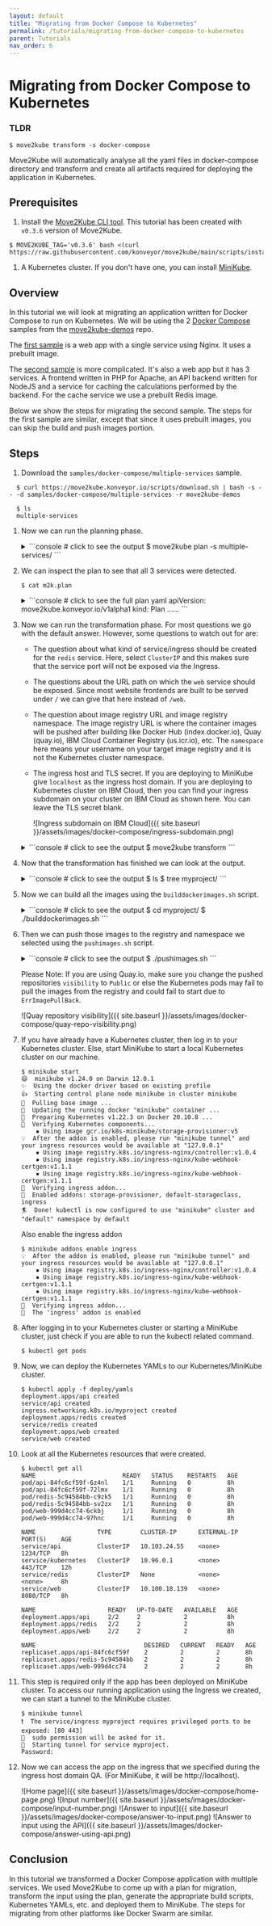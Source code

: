 ```yaml
---
layout: default
title: "Migrating from Docker Compose to Kubernetes"
permalink: /tutorials/migrating-from-docker-compose-to-kubernetes
parent: Tutorials
nav_order: 6
---
```


# Migrating from Docker Compose to Kubernetes

### TLDR

```console
$ move2kube transform -s docker-compose
```

Move2Kube will automatically analyse all the yaml files in docker-compose directory and transform and create all artifacts required for deploying the application in Kubernetes.

## Prerequisites
1. Install the [Move2Kube CLI tool](https://move2kube.konveyor.io/installation/cli). This tutorial has been created with `v0.3.6` version of Move2Kube.

```console
$ MOVE2KUBE_TAG='v0.3.6' bash <(curl https://raw.githubusercontent.com/konveyor/move2kube/main/scripts/install.sh)
```

1. A Kubernetes cluster. If you don't have one, you can install [MiniKube](https://minikube.sigs.k8s.io/docs/start/).

## Overview

In this tutorial we will look at migrating an application written for Docker Compose to run on Kubernetes. We will be using the 2 [Docker Compose](https://github.com/konveyor/move2kube-demos/tree/main/samples/docker-compose) samples from the [move2kube-demos](https://github.com/konveyor/move2kube-demos) repo.

The [first sample](https://github.com/konveyor/move2kube-demos/tree/main/samples/docker-compose/single-service) is a web app with a single service using Nginx. It uses a prebuilt image.

The [second sample](https://github.com/konveyor/move2kube-demos/tree/main/samples/docker-compose/multiple-services) is more complicated. It's also a web app but it has 3 services. A frontend written in PHP for Apache, an API backend written for NodeJS and a service for caching the calculations performed by the backend. For the cache service we use a prebuilt Redis image.

Below we show the steps for migrating the second sample. The steps for the first sample are similar, except that since it uses prebuilt images, you can skip the build and push images portion.

## Steps

1. Download the `samples/docker-compose/multiple-services` sample.

  ```console
    $ curl https://move2kube.konveyor.io/scripts/download.sh | bash -s -- -d samples/docker-compose/multiple-services -r move2kube-demos

    $ ls
    multiple-services
  ```

1. Now we can run the planning phase.
    <details markdown="block">
    <summary markdown="block">
    ```console
    # click to see the output
    $ move2kube plan -s multiple-services/
    ```
    </summary>
    ```console
    $ move2kube plan -s multiple-services/
    INFO[0000] Configuration loading done
    INFO[0000] Start planning
    INFO[0000] Planning started on the base directory
    INFO[0000] [CloudFoundry] Planning
    INFO[0000] [CloudFoundry] Done
    INFO[0000] [ComposeAnalyser] Planning
    INFO[0000] Identified 3 named services and 0 to-be-named services
    INFO[0000] [ComposeAnalyser] Done
    INFO[0000] [DockerfileDetector] Planning
    INFO[0000] Identified 1 named services and 1 to-be-named services
    INFO[0000] [DockerfileDetector] Done
    INFO[0000] [Base Directory] Identified 4 named services and 1 to-be-named services
    INFO[0000] Planning finished on the base directory
    INFO[0000] Planning started on its sub directories
    INFO[0000] Identified 1 named services and 0 to-be-named services in api
    INFO[0000] Identified 1 named services and 0 to-be-named services in web
    INFO[0000] Planning finished on its sub directories
    INFO[0000] [Directory Walk] Identified 4 named services and 2 to-be-named services
    INFO[0000] [Named Services] Identified 3 named services
    INFO[0000] Planning done
    INFO[0000] No of services identified : 3
    INFO[0000] Plan can be found at [/Users/user/Desktop/tutorial/m2k.plan]
    ```
    </details>

1. We can inspect the plan to see that all 3 services were detected.

    ```console
    $ cat m2k.plan 
    ```
    <details markdown="block">
    <summary markdown="block">
    ```console
    # click to see the full plan yaml
    apiVersion: move2kube.konveyor.io/v1alpha1
    kind: Plan
    ......
    ```
    </summary>
    ```yaml
    apiVersion: move2kube.konveyor.io/v1alpha1
    kind: Plan
    metadata:
      name: myproject
    spec:
      sourceDir: multiple-services
      services:
        api:
          - transformerName: ComposeAnalyser
            paths:
              DockerCompose:
                - docker-compose.yaml
              Dockerfile:
                - api/Dockerfile
              ServiceDirectories:
                - api
            configs:
              ComposeService:
                serviceName: api
          - transformerName: Nodejs-Dockerfile
            paths:
              ServiceDirectories:
                - api
          - transformerName: DockerfileDetector
            paths:
              Dockerfile:
                - api/Dockerfile
              ServiceDirectories:
                - api
        redis:
          - transformerName: ComposeAnalyser
            paths:
              DockerCompose:
                - docker-compose.yaml
            configs:
              ComposeService:
                serviceName: redis
        web:
          - transformerName: ComposeAnalyser
            paths:
              DockerCompose:
                - docker-compose.yaml
              Dockerfile:
                - web/Dockerfile
              ServiceDirectories:
                - web
            configs:
              ComposeService:
                serviceName: web
          - transformerName: DockerfileDetector
            paths:
              Dockerfile:
                - web/Dockerfile
              ServiceDirectories:
                - web
          - transformerName: PHP-Dockerfile
            paths:
              ServiceDirectories:
                - web
      transformers:
        ArgoCD: m2kassets/built-in/transformers/kubernetes/argocd/transformer.yaml
        Buildconfig: m2kassets/built-in/transformers/kubernetes/buildconfig/transformer.yaml
        CloudFoundry: m2kassets/built-in/transformers/cloudfoundry/transformer.yaml
        ClusterSelector: m2kassets/built-in/transformers/kubernetes/clusterselector/transformer.yaml
        ComposeAnalyser: m2kassets/built-in/transformers/compose/composeanalyser/transformer.yaml
        ComposeGenerator: m2kassets/built-in/transformers/compose/composegenerator/transformer.yaml
        ContainerImagesPushScriptGenerator: m2kassets/built-in/transformers/containerimagespushscript/transformer.yaml
        DockerfileDetector: m2kassets/built-in/transformers/dockerfile/dockerfiledetector/transformer.yaml
        DockerfileImageBuildScript: m2kassets/built-in/transformers/dockerfile/dockerimagebuildscript/transformer.yaml
        DockerfileParser: m2kassets/built-in/transformers/dockerfile/dockerfileparser/transformer.yaml
        DotNetCore-Dockerfile: m2kassets/built-in/transformers/dockerfilegenerator/dotnetcore/transformer.yaml
        EarAnalyser: m2kassets/built-in/transformers/dockerfilegenerator/java/earanalyser/transformer.yaml
        EarRouter: m2kassets/built-in/transformers/dockerfilegenerator/java/earrouter/transformer.yaml
        Golang-Dockerfile: m2kassets/built-in/transformers/dockerfilegenerator/golang/transformer.yaml
        Gradle: m2kassets/built-in/transformers/dockerfilegenerator/java/gradle/transformer.yaml
        Jar: m2kassets/built-in/transformers/dockerfilegenerator/java/jar/transformer.yaml
        Jboss: m2kassets/built-in/transformers/dockerfilegenerator/java/jboss/transformer.yaml
        Knative: m2kassets/built-in/transformers/kubernetes/knative/transformer.yaml
        Kubernetes: m2kassets/built-in/transformers/kubernetes/kubernetes/transformer.yaml
        KubernetesVersionChanger: m2kassets/built-in/transformers/kubernetes/kubernetesversionchanger/transformer.yaml
        Liberty: m2kassets/built-in/transformers/dockerfilegenerator/java/liberty/transformer.yaml
        Maven: m2kassets/built-in/transformers/dockerfilegenerator/java/maven/transformer.yaml
        Nodejs-Dockerfile: m2kassets/built-in/transformers/dockerfilegenerator/nodejs/transformer.yaml
        PHP-Dockerfile: m2kassets/built-in/transformers/dockerfilegenerator/php/transformer.yaml
        Parameterizer: m2kassets/built-in/transformers/kubernetes/parameterizer/transformer.yaml
        Python-Dockerfile: m2kassets/built-in/transformers/dockerfilegenerator/python/transformer.yaml
        ReadMeGenerator: m2kassets/built-in/transformers/readmegenerator/transformer.yaml
        Ruby-Dockerfile: m2kassets/built-in/transformers/dockerfilegenerator/ruby/transformer.yaml
        Rust-Dockerfile: m2kassets/built-in/transformers/dockerfilegenerator/rust/transformer.yaml
        Tekton: m2kassets/built-in/transformers/kubernetes/tekton/transformer.yaml
        Tomcat: m2kassets/built-in/transformers/dockerfilegenerator/java/tomcat/transformer.yaml
        WarAnalyser: m2kassets/built-in/transformers/dockerfilegenerator/java/waranalyser/transformer.yaml
        WarRouter: m2kassets/built-in/transformers/dockerfilegenerator/java/warrouter/transformer.yaml
        WinConsoleApp-Dockerfile: m2kassets/built-in/transformers/dockerfilegenerator/windows/winconsole/transformer.yaml
        WinSLWebApp-Dockerfile: m2kassets/built-in/transformers/dockerfilegenerator/windows/winsilverlightweb/transformer.yaml
        WinWebApp-Dockerfile: m2kassets/built-in/transformers/dockerfilegenerator/windows/winweb/transformer.yaml
        ZuulAnalyser: m2kassets/built-in/transformers/dockerfilegenerator/java/zuul/transformer.yaml
    ```
    </details>

1. Now we can run the transformation phase. For most questions we go with the default answer. However, some questions to watch out for are:
    - The question about what kind of service/ingress should be created for the `redis` service. Here, select `ClusterIP` and this makes sure that the service port will not be exposed via the Ingress.
    - The questions about the URL path on which the `web` service should be exposed. Since most website frontends are built to be served under `/` we can give that here instead of `/web`.
    - The question about image registry URL and image registry namespace. The image registry URL is where the container images will be pushed after building like Docker Hub (index.docker.io), Quay (quay.io), IBM Cloud Container Registry (us.icr.io), etc. The `namespace` here means your username on your target image registry and it is not the Kubernetes cluster namespace.
    - The ingress host and TLS secret. If you are deploying to MiniKube give `localhost` as the ingress host domain. If you are deploying to Kubernetes cluster on IBM Cloud, then you can find your ingress subdomain on your cluster on IBM Cloud as shown here. You can leave the TLS secret blank.

      ![Ingress subdomain on IBM Cloud]({{ site.baseurl }}/assets/images/docker-compose/ingress-subdomain.png)

    <details markdown="block">
    <summary markdown="block">
    ```console
    # click to see the output
    $ move2kube transform
    ```
    </summary>
    ```console
    $ move2kube transform
    INFO[0000] Detected a plan file at path /Users/user/Desktop/tutorial/m2k.plan. Will transform using this plan.
    ? Select all transformer types that you are interested in:
    ID: move2kube.transformers.types
    Hints:
    - Services that don't support any of the transformer types you are interested in will be ignored.

     ArgoCD, Buildconfig, CloudFoundry, ClusterSelector, ComposeAnalyser, ComposeGenerator, ContainerImagesPushScriptGenerator, DockerfileDetector, DockerfileImageBuildScript, DockerfileParser, DotNetCore-Dockerfile, EarAnalyser, EarRouter, Golang-Dockerfile, Gradle, Jar, Jboss, Knative, Kubernetes, KubernetesVersionChanger, Liberty, Maven, Nodejs-Dockerfile, PHP-Dockerfile, Parameterizer, Python-Dockerfile, ReadMeGenerator, Ruby-Dockerfile, Rust-Dockerfile, Tekton, Tomcat, WarAnalyser, WarRouter, WinConsoleApp-Dockerfile, WinSLWebApp-Dockerfile, WinWebApp-Dockerfile, ZuulAnalyser
    ? Select all services that are needed:
    ID: move2kube.services.[].enable
    Hints:
    - The services unselected here will be ignored.

     api, redis, web
    INFO[0133] Iteration 1
    INFO[0133] Iteration 2 - 3 artifacts to process
    INFO[0133] Transformer ComposeAnalyser processing 3 artifacts
    INFO[0133] Transformer ZuulAnalyser processing 2 artifacts
    INFO[0133] Transformer ZuulAnalyser Done
    INFO[0133] Transformer ComposeAnalyser Done
    INFO[0133] Created 2 pathMappings and 4 artifacts. Total Path Mappings : 2. Total Artifacts : 3.
    INFO[0133] Iteration 3 - 4 artifacts to process
    INFO[0133] Transformer ClusterSelector processing 2 artifacts
    ? Choose the cluster type:
    ID: move2kube.target.clustertype
    Hints:
    - Choose the cluster type you would like to target

     Kubernetes
    INFO[0179] Transformer ClusterSelector Done
    INFO[0179] Transformer ArgoCD processing 2 artifacts
    ? What kind of service/ingress should be created for the service redis's 6379 port?
    ID: move2kube.services."redis"."6379".servicetype
    Hints:
    - Choose Ingress if you want a ingress/route resource to be created

     ClusterIP
    ? What kind of service/ingress should be created for the service api's 1234 port?
    ID: move2kube.services."api"."1234".servicetype
    Hints:
    - Choose Ingress if you want a ingress/route resource to be created

     Ingress
    ? Specify the ingress path to expose the service api's 1234 port on?
    ID: move2kube.services."api"."1234".urlpath
    Hints:
    - Leave out leading / to use first part as subdomain

    /api
    ? What kind of service/ingress should be created for the service web's 8080 port?
    ID: move2kube.services."web"."8080".servicetype
    Hints:
    - Choose Ingress if you want a ingress/route resource to be created

     Ingress
    ? Specify the ingress path to expose the service web's 8080 port on?
    ID: move2kube.services."web"."8080".urlpath
    Hints:
    - Leave out leading / to use first part as subdomain

    /
    ? Provide the minimum number of replicas each service should have
    ID: move2kube.minreplicas
    Hints:
    - If the value is 0 pods won't be started by default

     2
    ? Enter the URL of the image registry :
    ID: move2kube.target.imageregistry.url
    Hints:
    - You can always change it later by changing the yamls.

     quay.io
    ? Enter the namespace where the new images should be pushed :
    ID: move2kube.target.imageregistry.namespace
    Hints:
    - Ex : myproject

     move2kube
    ? [quay.io] What type of container registry login do you want to use?
    ID: move2kube.target.imageregistry.logintype
    Hints:
    - Docker login from config mode, will use the default config from your local machine.

     No authentication
    INFO[1487] Transformer ArgoCD Done
    INFO[1487] Transformer ClusterSelector processing 2 artifacts
    INFO[1487] Transformer ClusterSelector Done
    INFO[1487] Transformer Buildconfig processing 2 artifacts
    INFO[1487] Transformer Buildconfig Done
    INFO[1487] Transformer ComposeGenerator processing 2 artifacts
    INFO[1487] Transformer ComposeGenerator Done
    INFO[1487] Transformer DockerfileImageBuildScript processing 3 artifacts
    ? Select the container runtime to use :
    ID: move2kube.containerruntime
    Hints:
    - The container runtime selected will be used in the scripts

    docker
    INFO[1492] Transformer DockerfileImageBuildScript Done
    INFO[1492] Transformer ClusterSelector processing 2 artifacts
    INFO[1492] Transformer ClusterSelector Done
    INFO[1492] Transformer Knative processing 2 artifacts
    INFO[1492] Transformer Knative Done
    INFO[1492] Transformer ClusterSelector processing 2 artifacts
    INFO[1492] Transformer ClusterSelector Done
    INFO[1492] Transformer Kubernetes processing 2 artifacts
    ? Provide the ingress host domain
    ID: move2kube.target.ingress.host
    Hints:
    - Ingress host domain is part of service URL

    localhost
    ? Provide the TLS secret for ingress
    ID: move2kube.target.ingress.tls
    Hints:
    - Leave empty to use http


    INFO[1499] Transformer Kubernetes Done
    INFO[1499] Transformer ClusterSelector processing 2 artifacts
    INFO[1499] Transformer ClusterSelector Done
    INFO[1499] Transformer Tekton processing 2 artifacts
    INFO[1499] Transformer Tekton Done
    INFO[1499] Created 33 pathMappings and 11 artifacts. Total Path Mappings : 35. Total Artifacts : 7.
    INFO[1499] Iteration 4 - 11 artifacts to process
    INFO[1499] Transformer ContainerImagesPushScriptGenerator processing 2 artifacts
    INFO[1499] Transformer ContainerImagesPushScriptGenerator Done
    INFO[1499] Transformer Parameterizer processing 5 artifacts
    INFO[1499] Transformer Parameterizer Done
    INFO[1499] Transformer ReadMeGenerator processing 5 artifacts
    INFO[1500] Transformer ReadMeGenerator Done
    INFO[1500] Created 17 pathMappings and 1 artifacts. Total Path Mappings : 52. Total Artifacts : 18.
    INFO[1500] Iteration 5 - 1 artifacts to process
    INFO[1500] Transformer ReadMeGenerator processing 2 artifacts
    INFO[1500] Transformer ReadMeGenerator Done
    INFO[1500] Transformation done
    INFO[1500] Transformed target artifacts can be found at [/Users/user/Desktop/tutorial/myproject].
    ```
    </details>

1. Now that the transformation has finished we can look at the output.

    <details markdown="block">
    <summary markdown="block">
    ```console
    # click to see the output
    $ ls
    $ tree myproject/
    ```
    </summary>
    ```console
    $ ls
    docker-compose		m2k.plan		m2kqacache.yaml		myproject docker-compose.zip	m2kconfig.yaml		multiple-services
    $ tree myproject/
    myproject/
    ├── Readme.md
    ├── deploy
    │   ├── cicd
    │   │   ├── argocd
    │   │   │   └── myproject-deploy-application.yaml
    │   │   ├── argocd-parameterized
    │   │   │   ├── helm-chart
    │   │   │   │   └── myproject
    │   │   │   │       ├── Chart.yaml
    │   │   │   │       └── templates
    │   │   │   │           └── myproject-deploy-application.yaml
    │   │   │   ├── kustomize
    │   │   │   │   └── base
    │   │   │   │       ├── kustomization.yaml
    │   │   │   │       └── myproject-deploy-application.yaml
    │   │   │   └── openshift-template
    │   │   │       └── template.yaml
    │   │   ├── tekton
    │   │   │   ├── myproject-clone-build-push-pipeline.yaml
    │   │   │   ├── myproject-clone-push-serviceaccount.yaml
    │   │   │   ├── myproject-git-event-triggerbinding.yaml
    │   │   │   ├── myproject-git-repo-eventlistener.yaml
    │   │   │   ├── myproject-image-registry-secret.yaml
    │   │   │   ├── myproject-ingress.yaml
    │   │   │   ├── myproject-run-clone-build-push-triggertemplate.yaml
    │   │   │   ├── myproject-tekton-triggers-admin-role.yaml
    │   │   │   ├── myproject-tekton-triggers-admin-rolebinding.yaml
    │   │   │   └── myproject-tekton-triggers-admin-serviceaccount.yaml
    │   │   └── tekton-parameterized
    │   │       ├── helm-chart
    │   │       │   └── myproject
    │   │       │       ├── Chart.yaml
    │   │       │       └── templates
    │   │       │           ├── myproject-clone-build-push-pipeline.yaml
    │   │       │           ├── myproject-clone-push-serviceaccount.yaml
    │   │       │           ├── myproject-git-event-triggerbinding.yaml
    │   │       │           ├── myproject-git-repo-eventlistener.yaml
    │   │       │           ├── myproject-image-registry-secret.yaml
    │   │       │           ├── myproject-ingress.yaml
    │   │       │           ├── myproject-run-clone-build-push-triggertemplate.yaml
    │   │       │           ├── myproject-tekton-triggers-admin-role.yaml
    │   │       │           ├── myproject-tekton-triggers-admin-rolebinding.yaml
    │   │       │           └── myproject-tekton-triggers-admin-serviceaccount.yaml
    │   │       ├── kustomize
    │   │       │   └── base
    │   │       │       ├── kustomization.yaml
    │   │       │       ├── myproject-clone-build-push-pipeline.yaml
    │   │       │       ├── myproject-clone-push-serviceaccount.yaml
    │   │       │       ├── myproject-git-event-triggerbinding.yaml
    │   │       │       ├── myproject-git-repo-eventlistener.yaml
    │   │       │       ├── myproject-image-registry-secret.yaml
    │   │       │       ├── myproject-ingress.yaml
    │   │       │       ├── myproject-run-clone-build-push-triggertemplate.yaml
    │   │       │       ├── myproject-tekton-triggers-admin-role.yaml
    │   │       │       ├── myproject-tekton-triggers-admin-rolebinding.yaml
    │   │       │       └── myproject-tekton-triggers-admin-serviceaccount.yaml
    │   │       └── openshift-template
    │   │           └── template.yaml
    │   ├── compose
    │   │   └── docker-compose.yaml
    │   ├── knative
    │   │   ├── api-service.yaml
    │   │   ├── redis-service.yaml
    │   │   └── web-service.yaml
    │   ├── knative-parameterized
    │   │   ├── helm-chart
    │   │   │   └── myproject
    │   │   │       ├── Chart.yaml
    │   │   │       └── templates
    │   │   │           ├── api-service.yaml
    │   │   │           ├── redis-service.yaml
    │   │   │           └── web-service.yaml
    │   │   ├── kustomize
    │   │   │   └── base
    │   │   │       ├── api-service.yaml
    │   │   │       ├── kustomization.yaml
    │   │   │       ├── redis-service.yaml
    │   │   │       └── web-service.yaml
    │   │   └── openshift-template
    │   │       └── template.yaml
    │   ├── yamls
    │   │   ├── api-deployment.yaml
    │   │   ├── api-service.yaml
    │   │   ├── myproject-ingress.yaml
    │   │   ├── redis-deployment.yaml
    │   │   ├── redis-service.yaml
    │   │   ├── web-deployment.yaml
    │   │   └── web-service.yaml
    │   └── yamls-parameterized
    │       ├── helm-chart
    │       │   └── myproject
    │       │       ├── Chart.yaml
    │       │       ├── templates
    │       │       │   ├── api-deployment.yaml
    │       │       │   ├── api-service.yaml
    │       │       │   ├── myproject-ingress.yaml
    │       │       │   ├── redis-deployment.yaml
    │       │       │   ├── redis-service.yaml
    │       │       │   ├── web-deployment.yaml
    │       │       │   └── web-service.yaml
    │       │       ├── values-dev.yaml
    │       │       ├── values-prod.yaml
    │       │       └── values-staging.yaml
    │       ├── kustomize
    │       │   ├── base
    │       │   │   ├── api-deployment.yaml
    │       │   │   ├── api-service.yaml
    │       │   │   ├── kustomization.yaml
    │       │   │   ├── myproject-ingress.yaml
    │       │   │   ├── redis-deployment.yaml
    │       │   │   ├── redis-service.yaml
    │       │   │   ├── web-deployment.yaml
    │       │   │   └── web-service.yaml
    │       │   └── overlays
    │       │       ├── dev
    │       │       │   ├── apps-v1-deployment-api.yaml
    │       │       │   ├── apps-v1-deployment-redis.yaml
    │       │       │   ├── apps-v1-deployment-web.yaml
    │       │       │   └── kustomization.yaml
    │       │       ├── prod
    │       │       │   ├── apps-v1-deployment-api.yaml
    │       │       │   ├── apps-v1-deployment-redis.yaml
    │       │       │   ├── apps-v1-deployment-web.yaml
    │       │       │   └── kustomization.yaml
    │       │       └── staging
    │       │           ├── apps-v1-deployment-api.yaml
    │       │           ├── apps-v1-deployment-redis.yaml
    │       │           ├── apps-v1-deployment-web.yaml
    │       │           └── kustomization.yaml
    │       └── openshift-template
    │           ├── parameters-dev.yaml
    │           ├── parameters-prod.yaml
    │           ├── parameters-staging.yaml
    │           └── template.yaml
    ├── scripts
    │   ├── builddockerimages.bat
    │   ├── builddockerimages.sh
    │   ├── pushimages.bat
    │   └── pushimages.sh
    └── source
        ├── api
        │   ├── Dockerfile
        │   ├── index.js
        │   ├── package-lock.json
        │   └── package.json
        ├── docker-compose.yaml
        └── web
            ├── Dockerfile
            ├── fib.php
            └── index.php

    43 directories, 107 files
    ```
    </details>
    Inside the `scripts` directory we see some helpful scripts that Move2Kube has generated to help us build and push the container images we need.

1. Now we can build all the images using the `builddockerimages.sh` script.

    <details markdown="block">
    <summary markdown="block">
    ```console
    # click to see the output
    $ cd myproject/
    $ ./builddockerimages.sh 
    ```
    </summary>
    ```console
    $ ./builddockerimages.sh 
    [+] Building 4.3s (10/10) FINISHED                                                                                                                                
     => [internal] load build definition from Dockerfile                                                                                                         0.0s
     => => transferring dockerfile: 133B                                                                                                                         0.0s
     => [internal] load .dockerignore                                                                                                                            0.0s
     => => transferring context: 2B                                                                                                                              0.0s
     => [internal] load metadata for docker.io/library/node:14                                                                                                   2.5s
     => [auth] library/node:pull token for registry-1.docker.io                                                                                                  0.0s
     => [internal] load build context                                                                                                                            0.0s
     => => transferring context: 3.69kB                                                                                                                          0.0s
     => [1/4] FROM docker.io/library/node:14@sha256:e5c6aac226819f88d6431a56f502972d323d052b1b6108094ba7e6b07154a542                                             0.0s
     => CACHED [2/4] WORKDIR /app                                                                                                                                0.0s
     => [3/4] COPY . .                                                                                                                                           0.0s
     => [4/4] RUN npm install                                                                                                                                    1.5s
     => exporting to image                                                                                                                                       0.1s
     => => exporting layers                                                                                                                                      0.0s
     => => writing image sha256:d5a8e3d3f05592f6edefe5df286c31c2327dbde4ad3d5832fc059f1a9381157a                                                                 0.0s 
     => => naming to docker.io/library/fibonacci-api:latest                                                                                                      0.0s

    Use 'docker scan' to run Snyk tests against images to find vulnerabilities and learn how to fix them
    /Users/user/Desktop/tutorial/myproject
    [+] Building 2.5s (8/8) FINISHED                                                                                                                                  
     => [internal] load build definition from Dockerfile                                                                                                         0.0s
     => => transferring dockerfile: 82B                                                                                                                          0.0s
     => [internal] load .dockerignore                                                                                                                            0.0s
     => => transferring context: 2B                                                                                                                              0.0s
     => [internal] load metadata for docker.io/library/php:7-apache                                                                                              2.2s
     => [auth] library/php:pull token for registry-1.docker.io                                                                                                   0.0s
     => [internal] load build context                                                                                                                            0.0s
     => => transferring context: 1.51kB                                                                                                                          0.0s
     => CACHED [1/2] FROM docker.io/library/php:7-apache@sha256:729ad01c7d8e10fd992a6d4f3eb05dce3fb69bdf5c4fb4a9de4be4f4f5ae4dcc                                 0.0s
     => [2/2] COPY . /var/www/html/                                                                                                                              0.0s
     => exporting to image                                                                                                                                       0.0s
     => => exporting layers                                                                                                                                      0.0s
     => => writing image sha256:f5d91c6d96de3f8bb4c2c5d8bf6cde84985b7ee29d00ad21fad07e05cbe5ddca                                                                 0.0s
     => => naming to docker.io/library/fibonacci-web:latest                                                                                                      0.0s

    Use 'docker scan' to run Snyk tests against images to find vulnerabilities and learn how to fix them
    /Users/user/Desktop/tutorial/myproject
    done
    ```
    </details>

1. Then we can push those images to the registry and namespace we selected using the `pushimages.sh` script.

    <details markdown="block">
    <summary markdown="block">
    ```console
    # click to see the output
    $ ./pushimages.sh
    ```
    </summary>
    ```console
    $ ./pushimages.sh
    The push refers to repository [quay.io/move2kube/fibonacci-web]
    29db8d44d6a6: Pushed
    10dfb82106c4: Layer already exists
    7446d340e7f8: Layer already exists
    55d40777afe6: Layer already exists
    56543a169be6: Layer already exists
    b299cffd87cb: Layer already exists
    23946094ff3f: Layer already exists
    6c39776a30a0: Layer already exists
    564928686313: Layer already exists
    6e4300c6b758: Layer already exists
    ee0ca96d307e: Layer already exists
    0fdfbbf7aebd: Layer already exists
    2a3138346faa: Layer already exists
    2edcec3590a4: Layer already exists
    latest: digest: sha256:b34a669c75afda3dd4b8d5ef264a6f818cb394bb147d754d6e1a8699798a4c70 size: 3242
    The push refers to repository [quay.io/move2kube/fibonacci-api]
    aef80d5c2943: Pushed
    4471bdef8049: Pushed
    5825d126ab35: Layer already exists
    d48d998e8307: Layer already exists
    1f95b68fc83b: Layer already exists
    c1a45f6975fa: Layer already exists
    be099ea57c79: Layer already exists
    2b2dfe091b20: Layer already exists
    df74cf750cc8: Layer already exists
    75a95a2ddc29: Layer already exists
    e8fb9c1faa8f: Layer already exists
    9d1a9278f26b: Layer already exists
    latest: digest: sha256:521be8d409c29414274c912600dc7606b7db591f69abb2fbfb5e402ccb547878 size: 2840
    ```
    </details>

    Please Note: If you are using Quay.io, make sure you change the pushed repositories `visibility` to `Public` or else the Kubernetes pods may fail to pull the images from the registry and could fail to start due to `ErrImagePullBack`.

      ![Quay repository visibility]({{ site.baseurl }}/assets/images/docker-compose/quay-repo-visibility.png)

1. If you have already have a Kubernetes cluster, then log in to your Kubernetes cluster. Else, start MiniKube to start a local Kubernetes cluster on our machine.

    ```console
    $ minikube start
    😄  minikube v1.24.0 on Darwin 12.0.1
    ✨  Using the docker driver based on existing profile
    👍  Starting control plane node minikube in cluster minikube
    🚜  Pulling base image ...
    🏃  Updating the running docker "minikube" container ...
    🐳  Preparing Kubernetes v1.22.3 on Docker 20.10.8 ...
    🔎  Verifying Kubernetes components...
        ▪ Using image gcr.io/k8s-minikube/storage-provisioner:v5
    💡  After the addon is enabled, please run "minikube tunnel" and your ingress resources would be available at "127.0.0.1"
        ▪ Using image registry.k8s.io/ingress-nginx/controller:v1.0.4
        ▪ Using image registry.k8s.io/ingress-nginx/kube-webhook-certgen:v1.1.1
        ▪ Using image registry.k8s.io/ingress-nginx/kube-webhook-certgen:v1.1.1
    🔎  Verifying ingress addon...
    🌟  Enabled addons: storage-provisioner, default-storageclass, ingress
    🏄  Done! kubectl is now configured to use "minikube" cluster and "default" namespace by default
    ```

    Also enable the ingress addon
    ```console
    $ minikube addons enable ingress
    💡  After the addon is enabled, please run "minikube tunnel" and your ingress resources would be available at "127.0.0.1"
        ▪ Using image registry.k8s.io/ingress-nginx/controller:v1.0.4
        ▪ Using image registry.k8s.io/ingress-nginx/kube-webhook-certgen:v1.1.1
        ▪ Using image registry.k8s.io/ingress-nginx/kube-webhook-certgen:v1.1.1
    🔎  Verifying ingress addon...
    🌟  The 'ingress' addon is enabled
    ```

1. After logging in to your Kubernetes cluster or starting a MiniKube cluster, just check if you are able to run the kubectl related command.
    ```console
    $ kubectl get pods
    ```

1. Now, we can deploy the Kubernetes YAMLs to our Kubernetes/MiniKube cluster.

    ```console
    $ kubectl apply -f deploy/yamls
    deployment.apps/api created
    service/api created
    ingress.networking.k8s.io/myproject created
    deployment.apps/redis created
    service/redis created
    deployment.apps/web created
    service/web created
    ```

1. Look at all the Kubernetes resources that were created.

    ```console
    $ kubectl get all
    NAME                        READY   STATUS    RESTARTS   AGE
    pod/api-84fc6cf59f-6z4nl    1/1     Running   0          8h
    pod/api-84fc6cf59f-72lmx    1/1     Running   0          8h
    pod/redis-5c94584bb-c9zk5   1/1     Running   0          8h
    pod/redis-5c94584bb-sv2zx   1/1     Running   0          8h
    pod/web-999d4cc74-6ckbj     1/1     Running   0          8h
    pod/web-999d4cc74-97hnc     1/1     Running   0          8h

    NAME                 TYPE        CLUSTER-IP      EXTERNAL-IP   PORT(S)    AGE
    service/api          ClusterIP   10.103.24.55    <none>        1234/TCP   8h
    service/kubernetes   ClusterIP   10.96.0.1       <none>        443/TCP    12h
    service/redis        ClusterIP   None            <none>        <none>     8h
    service/web          ClusterIP   10.100.18.139   <none>        8080/TCP   8h

    NAME                    READY   UP-TO-DATE   AVAILABLE   AGE
    deployment.apps/api     2/2     2            2           8h
    deployment.apps/redis   2/2     2            2           8h
    deployment.apps/web     2/2     2            2           8h

    NAME                              DESIRED   CURRENT   READY   AGE
    replicaset.apps/api-84fc6cf59f    2         2         2       8h
    replicaset.apps/redis-5c94584bb   2         2         2       8h
    replicaset.apps/web-999d4cc74     2         2         2       8h
    ```

1. This step is required only if the app has been deployed on MiniKube cluster. To access our running application using the Ingress we created, we can start a tunnel to the MiniKube cluster.

    ```console
    $ minikube tunnel
    ❗  The service/ingress myproject requires privileged ports to be exposed: [80 443]
    🔑  sudo permission will be asked for it.
    🏃  Starting tunnel for service myproject.
    Password:
    ```

1. Now we can access the app on the ingress that we specified during the ingress host domain QA. (For MiniKube, it will be http://localhost).

    ![Home page]({{ site.baseurl }}/assets/images/docker-compose/home-page.png)
    ![Input number]({{ site.baseurl }}/assets/images/docker-compose/input-number.png)
    ![Answer to input]({{ site.baseurl }}/assets/images/docker-compose/answer-to-input.png)
    ![Answer to input using the API]({{ site.baseurl }}/assets/images/docker-compose/answer-using-api.png)

## Conclusion

  In this tutorial we transformed a Docker Compose application with multiple services. We used Move2Kube to come up with a plan for migration, transform the input using the plan, generate the appropriate build scripts, Kubernetes YAMLs, etc. and deployed them to MiniKube. The steps for migrating from other platforms like Docker Swarm are similar.
